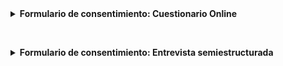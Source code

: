 <details><summary><b> Formulario de consentimiento: Cuestionario Online<p><br></b></summary>
<p>
<p>
Adaptado de:
  
- [University of Saint Andrews](https://www.st-andrews.ac.uk/utrec/guidelinespolicies/onlinesurveysandquestionnaires/)    
- [Agnes Scott College](https://www.agnesscott.edu/irb/files/documents/Sample-Consent-Form-for-Online-Surveys.doc)
  
### Participación
Su participación en esta encuesta es voluntaria. Puede negarse a participar en la investigación o salir de la encuesta en cualquier momento sin penalización. Usted es libre de negarse a responder cualquier pregunta en particular que no desee responder por cualquier motivo.

### Beneficios
No recibirá beneficios directos por participar en este estudio de investigación. Sin embargo, sus respuestas pueden ayudarnos a aprender más acerca de la comunidad de Hardware Científico Abierto en Latinoamérica.

### Riesgos
No hay riesgos previsibles involucrados en participar en este estudio.

### Confidencialidad
Las respuestas de su encuesta se enviarán a un enlace en limequery.net donde los datos se almacenarán en un formato electrónico protegido por contraseña. LimeSurvey no recopila información de identificación, como su nombre, dirección de correo electrónico o dirección IP. Adicionalmente, sus respuestas serán anonimizadas. Nadie podrá identificarlo a usted ni a sus respuestas, y nadie sabrá si participó o no en el estudio.

### Contacto
Si tiene preguntas en cualquier momento sobre el estudio o los procedimientos, puede comunicarse conmigo por correo electrónico a: jarancio@protonmail.com o con mi supervisora, Dra. Valeria Arza a: varza@fund-cenit.org.ar.

### Consentimiento electrónico
Marcar la casilla indica que

- Ha leído la información anterior
- Usted voluntariamente acepta participar
- Usted es mayor de 18 años de edad

</p>
</details>

<details><summary><b>Formulario de consentimiento: Entrevista semiestructurada</b></summary>
<p>
Adaptado de:

- [Universidad de Buenos Aires](http://psi.uba.ar/investigaciones.php?var=investigaciones/instituto/index.php)
- [Universidad de Chile](http://www2.facso.uchile.cl/postgrado/mad/docs/2011/consentimiento_informado_2011.pdf)

## 1.Información sobre la investigación de tesis. 

Usted ha sido invitado/a  a  participar  de  una  investigación  que  busca comprender si las iniciativas latinoamericanas de producción de hardware científico abierto constituyen nuevas alternativas democratizantes de la producción científico-tecnológica en la región.

La  información  que  usted  proporcione  en  la  entrevista  semi-estructurada quedará  registrada  en  una  grabación  de  audio y  será  sometida  a  análisis,  en  total  confidencialidad.  No  será  conocida  por  nadie  fuera  del  investigador/a  responsable  y  su  directora.  La  entrevista  semi-estructurada es un método de investigación utilizado con frecuencia en las ciencias sociales, donde preguntas de estructura más rígida conviven con preguntas abiertas que permiten que surjan nuevas ideas a partir de las respuestas del entrevistado.

La    información    producida    en    esta    investigación    será    mantenida    en    estricta    confidencialidad. Una vez firmado el consentimiento de participación se anonimizará la información. Sólo si el propio entrevistado/a lo solicita, se mantendrá los datos sin modificar. Al analizar la información se producirá un informe final o tesis, donde se mantendrá igualmente el anonimato de los/as entrevistados/as.

Le invito a participar de esta investigación de forma voluntaria, teniendo derecho a  retirarse  en  cualquier  momento  sin  que  ello  le  afecte  de  ninguna  forma.  Si usted lo desea y solicita podrá contar con una copia de la entrevista escrita o en audio. Usted no tiene que aceptar participar de esta investigación y tiene  el  pleno  derecho  a  preguntar  ahora  o  durante  el  transcurso  de  su  participación  cualquier duda que le surja, y a ponerse en contacto con la Directora del proyecto (datos más abajo), en caso que lo considere necesario. No  se  anticipan  riesgos ni beneficios directamente relacionados con esta investigación.

Muchas gracias por su aporte. 


**Contacto:** Investigadora tesista      
**Nombre:** Lic. Julieta Arancio     
**Programa:** Doctorado en Ciencia y Tecnología, Universidad Nacional de Quilmes (CONICET)     
**Dirección:**      
**Teléfono:**      
**Correo electrónico:** jarancio@fund-cenit.org.ar     

**Contacto:** Director      
**Nombre:** Dra. Valeria Arza     
**Programa:** Doctorado en Ciencia y Tecnología, Universidad Nacional de Quilmes (CONICET)     
**Dirección:**      
**Teléfono:**      
**Correo electrónico:** varza@fund-cenit.org.ar     

## 2.Documento del Consentimiento 

**Participante:**

Declaro haber leído la información descrita, y que mis preguntas acerca de la investigación de tesis han sido respondidas satisfactoriamente. Al firmar este documento, indico que he sido informado/a de la investigación: “El movimiento de Hardware Libre/Abierto en América Latina: ¿Una alternativa democratizante de producción tecnológica?” y que consiento voluntariamente participar entregando mis opiniones en una entrevista. Entiendo que tengo el derecho de retirarme del estudio en cualquier momento sin que ellos me afecten de ninguna forma. 

Nombre del participante:      
Firma: _____________________      
Ciudad y fecha:      

**Persona que coordina la aprobación del consentimiento informado:**

Confirmo  que  he  explicado  la  naturaleza  y  el  propósito  de  la  investigación  de  tesis  a  la  persona  participante,  y  que  ha  dado  su  consentimiento  libremente.  Le  he  proporcionado  una copia de este documento completo de Consentimiento Informado. 

Nombre coordinador:      
Firma: _____________________      
Ciudad y fecha:   



</p>
</details>
